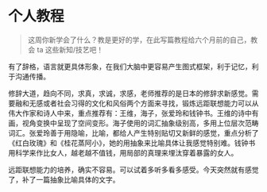 # 个人教程

>这周你新学会了什么？教是更好的学，在此写篇教程给六个月前的自己，教会 ta 这些新知/技艺吧！

有了辞格，语言就更具体形象，在我们大脑中更容易产生图式框架，利于记忆，利于沟通传播。

修辞大道，趋向不同，求真，求诚，求感，老师推荐的是日本的修辞求新感觉。需要融和无感或者社会习得的文化和风俗两个方面来寻找，锻炼远距联想能力可以从伟大作家和诗人中来，重点推荐有：王维，海子，张爱玲和钱钟书。王维的诗中有画，视角变换中呈现了空间变形。海子使用的词汇抽象级别高，多用上位层次范畴词汇。张爱玲善于用隐喻，比喻，都给人产生特别贴切又新鲜的感觉，重点分析了《红白玫瑰》和《桂花蒸阿小》，她的用抽象来比喻具体让我感觉特别难。钱钟书用科学来作比女人，越老越不值钱，用局部的真理来埋汰穿着暴露的女人。

远距联想能力的培养，确实不容易。可以试着多听多看多感受。今天突然就有感觉了，补了一篇抽象比喻具体的文字。